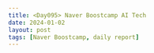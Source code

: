 ```yaml
---
title: <Day095> Naver Boostcamp AI Tech
date: 2024-01-02
layout: post
tags: [Naver Boostcamp, daily report]
---
```

